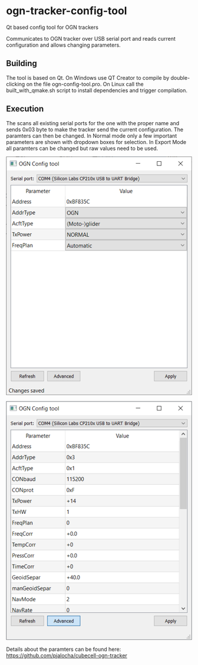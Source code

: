 # ogn-tracker-config-tool
Qt based config tool for OGN trackers

Communicates to OGN tracker over USB serial port and reads current configuration and allows changing parameters.

## Building
The tool is based on Qt. On Windows use QT Creator to compile by double-clicking on the file ogn-config-tool.pro. On Linux call the built_with_qmake.sh script to install dependencies and trigger compilation.

## Execution
The scans all existing serial ports for the one with the proper name and sends 0x03 byte to make the tracker send the current configuration. The paramters can then be changed. In Normal mode only a few important parameters are shown with dropdown boxes for selection. In Export Mode all paramters can be changed but raw values need to be used.

![Alt text](pictures/normal_mode.png?raw=true "Normal Mode")

![Alt text](pictures/expert-mode.png?raw=true "Export Mode")

Details about the paramters can be found here: https://github.com/pjalocha/cubecell-ogn-tracker
